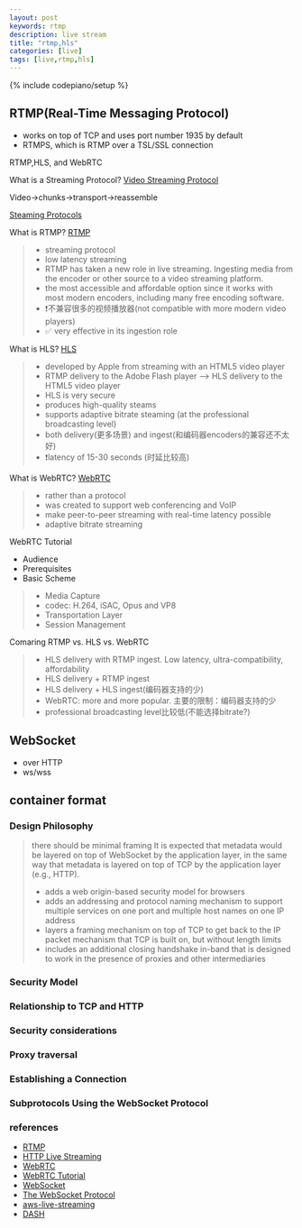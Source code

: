 ```yaml
---
layout: post
keywords: rtmp 
description: live stream
title: "rtmp,hls"
categories: [live]
tags: [live,rtmp,hls]
---
```

{% include codepiano/setup %}

## RTMP(Real-Time Messaging Protocol)

* works on top of TCP and uses port number 1935 by default
* RTMPS, which is RTMP over a TSL/SSL connection

RTMP,HLS, and WebRTC

What is a Streaming Protocol?
[Video Streaming Protocol](https://www.dacast.com/blog/video-streaming-protocol/)

Video->chunks->transport->reassemble

[Steaming Protocols](https://www.dacast.com/blog/streaming-protocols/)

What is RTMP?
[RTMP](https://www.dacast.com/blog/rtmp-real-time-messaging-protocol/)
>
> * streaming protocol
> * low latency streaming
> * RTMP has taken a new role in live streaming. Ingesting media from the encoder or other source to a video streaming platform.
> * the most accessible and affordable option since it works with most modern encoders, including many free encoding software.
> * ❗️不兼容很多的视频播放器(not compatible with more modern video players)
> * ✅ very effective in its ingestion role

What is HLS?
[HLS](https://www.dacast.com/blog/hls-streaming-protocol/)
>
> * developed by Apple from streaming with an HTML5 video player
> * RTMP delivery to the Adobe Flash player —> HLS delivery to the HTML5 video player 
> * HLS is very secure
> * produces high-quality steams
> * supports adaptive bitrate steaming (at the professional broadcasting level)
> * both delivery(更多场景) and ingest(和编码器encoders的兼容还不太好)
> * ❗️latency of 15-30 seconds (时延比较高)

What is WebRTC?
[WebRTC](https://www.dacast.com/blog/webrtc-web-real-time-communication/)
>
> * rather than a protocol
> * was created to support web conferencing and VoIP
> * make peer-to-peer streaming with real-time latency possible
> * adaptive bitrate streaming

WebRTC Tutorial

* Audience
* Prerequisites
* Basic Scheme

> * Media Capture
> * codec: H.264, iSAC, Opus and VP8
> * Transportation Layer
> * Session Management

Comaring RTMP vs. HLS vs. WebRTC
>
> * HLS delivery with RTMP ingest. Low latency, ultra-compatibility, affordability
> * HLS delivery + RTMP ingest
> * HLS delivery + HLS ingest(编码器支持的少)
> * WebRTC: more and more popular. 主要的限制：编码器支持的少
> * professional broadcasting level比较低(不能选择bitrate?)

## WebSocket

* over HTTP
* ws/wss

## container format

### Design Philosophy

> there should be minimal framing
> It is expected that metadata would be layered on top of WebSocket by the application layer, in the same way that metadata is layered on top of TCP by the application layer (e.g., HTTP).
>
> * adds a web origin-based security model for browsers
> * adds an addressing and protocol naming mechanism to support multiple services on one port and multiple host names on one IP address
> * layers a framing mechanism on top of TCP to get back to the IP packet mechanism that TCP is built on, but without length limits
> * includes an additional closing handshake in-band that is designed to work in the presence of proxies and other intermediaries

### Security Model

### Relationship to TCP and HTTP

### Security considerations

### Proxy traversal

### Establishing a Connection

### Subprotocols Using the WebSocket Protocol

### references

* [RTMP](https://en.wikipedia.org/wiki/Real-Time_Messaging_Protocol)
* [HTTP Live Streaming](https://en.wikipedia.org/wiki/HTTP_Live_Streaming)
* [WebRTC](https://en.wikipedia.org/wiki/WebRTC)
* [WebRTC Tutorial](https://www.tutorialspoint.com/webrtc/index.htm)
* [WebSocket](https://en.wikipedia.org/wiki/WebSocket)
* [The WebSocket Protocol](https://datatracker.ietf.org/doc/html/rfc6455)
* [aws-live-streaming](https://aws.amazon.com/cn/blogs/media/awse-choosing-aws-live-streaming-solution-for-use-case/)
* [DASH](https://en.wikipedia.org/wiki/Dynamic_Adaptive_Streaming_over_HTTP)

